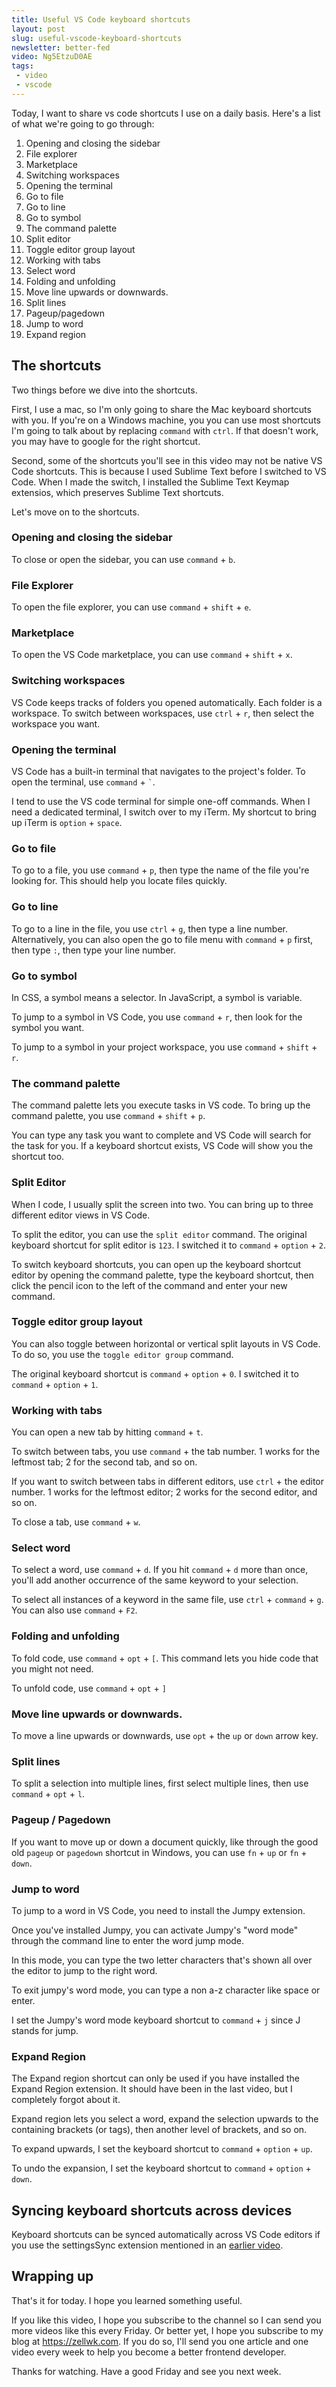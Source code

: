 ```yaml
---
title: Useful VS Code keyboard shortcuts
layout: post
slug: useful-vscode-keyboard-shortcuts
newsletter: better-fed
video: Ng5EtzuD0AE
tags:
 - video
 - vscode
---
```


Today, I want to share vs code shortcuts I use on a daily basis. Here's a list of what we're going to go through:

1. Opening and closing the sidebar
2. File explorer
3. Marketplace
4. Switching workspaces
5. Opening the terminal
6. Go to file
7. Go to line
8. Go to symbol
9. The command palette
10. Split editor
11. Toggle editor group layout
12. Working with tabs
13. Select word
14. Folding and unfolding
15. Move line upwards or downwards.
16. Split lines
17. Pageup/pagedown
18. Jump to word
19. Expand region

<!--more-->

## The shortcuts

Two things before we dive into the shortcuts.

First, I use a mac, so I'm only going to share the Mac keyboard shortcuts with you. If you're on a Windows machine, you you can use most shortcuts I'm going to talk about by replacing `command` with `ctrl`. If that doesn't work, you may have to google for the right shortcut.

Second, some of the shortcuts you'll see in this video may not be native VS Code shortcuts. This is because I used Sublime Text before I switched to VS Code. When I made the switch, I installed the Sublime Text Keymap extensios, which preserves Sublime Text shortcuts.

Let's move on to the shortcuts.

### Opening and closing the sidebar

To close or open the sidebar, you can use `command` + `b`.

### File Explorer

To open the file explorer, you can use `command` + `shift` + `e`.

### Marketplace

To open the VS Code marketplace, you can use `command` + `shift` + `x`.

### Switching workspaces

VS Code keeps tracks of folders you opened automatically. Each folder is a workspace. To switch between workspaces, use `ctrl` + `r`, then select the workspace you want.

### Opening the terminal

VS Code has a built-in terminal that navigates to the project's folder. To open the terminal, use `command` + <code>`</code>.

I tend to use the VS code terminal for simple one-off commands. When I need a dedicated terminal, I switch over to my iTerm. My shortcut to bring up iTerm is `option` + `space`.

### Go to file

To go to a file, you use `command` + `p`, then type the name of the file you're looking for. This should help you locate files quickly.

### Go to line

To go to a line in the file, you use `ctrl` + `g`, then type a line number. Alternatively, you can also open the go to file menu with `command` + `p` first, then type `:`, then type your line number.

### Go to symbol

In CSS, a symbol means a selector. In JavaScript, a symbol is variable.

To jump to a symbol in VS Code, you use `command` + `r`, then look for the symbol you want.

To jump to a symbol in your project workspace, you use `command` + `shift` + `r`.

### The command palette

The command palette lets you execute tasks in VS code. To bring up the command palette, you use `command` + `shift` + `p`.

You can type any task you want to complete and VS Code will search for the task for you. If a keyboard shortcut exists, VS Code will show you the shortcut too.

### Split Editor

When I code, I usually split the screen into two. You can bring up to three different editor views in VS Code.

To split the editor, you can use the `split editor` command. The original keyboard shortcut for split editor is `123`. I switched it to `command` + `option` + `2`.

To switch keyboard shortcuts, you can open up the keyboard shortcut editor by opening the command palette, type the keyboard shortcut, then click the pencil icon to the left of the command and enter your new command.

### Toggle editor group layout

You can also toggle between horizontal or vertical split layouts in VS Code. To do so, you use the `toggle editor group` command.

The original keyboard shortcut is `command` + `option` + `0`. I switched it to `command` + `option` + `1`.

### Working with tabs

You can open a new tab by hitting `command` + `t`.

To switch between tabs, you use `command` + the tab number. 1 works for the leftmost tab; 2 for the second tab, and so on.

If you want to switch between tabs in different editors, use `ctrl` + the editor number. 1 works for the leftmost editor; 2 works for the second editor, and so on.

To close a tab, use `command` + `w`.

### Select word

To select a word, use `command` + `d`. If you hit `command` + `d` more than once, you'll add another occurrence of the same keyword to your selection.

To select all instances of a keyword in the same file, use `ctrl` + `command` + `g`. You can also use `command` + `F2`.

### Folding and unfolding

To fold code, use `command` + `opt` + `[`. This command lets you hide code that you might not need.

To unfold code, use `command` + `opt` + `]`

### Move line upwards or downwards.

To move a line upwards or downwards, use `opt` + the `up` or `down` arrow key.

### Split lines

To split a selection into multiple lines, first select multiple lines, then use `command` + `opt` + `l`.

### Pageup / Pagedown

If you want to move up or down a document quickly, like through the good old `pageup` or `pagedown` shortcut in Windows, you can use `fn` + `up` or `fn` + `down`.

### Jump to word

To jump to a word in VS Code, you need to install the Jumpy extension.

Once you've installed Jumpy, you can activate Jumpy's "word mode" through the command line to enter the word jump mode.

In this mode, you can type the two letter characters that's shown all over the editor to jump to the right word.

To exit jumpy's word mode, you can type a non a-z character like space or enter.

I set the Jumpy's word mode keyboard shortcut to `command` + `j` since J stands for jump.

### Expand Region

The Expand region shortcut can only be used if you have installed the Expand Region extension. It should have been in the last video, but I completely forgot about it.

Expand region lets you select a word, expand the selection upwards to the containing brackets (or tags), then another level of brackets, and so on.

To expand upwards, I set the keyboard shortcut to `command` + `option` + `up`.

To undo the expansion, I set the keyboard shortcut to `command` + `option` + `down`.

## Syncing keyboard shortcuts across devices

Keyboard shortcuts can be synced automatically across VS Code editors if you use the settingsSync extension mentioned in an [earlier video](/blog/vscode-3).

## Wrapping up

That's it for today. I hope you learned something useful.

If you like this video, I hope you subscribe to the channel so I can send you more videos like this every Friday. Or better yet, I hope you subscribe to my blog at https://zellwk.com. If you do so, I'll send you one article and one video every week to help you become a better frontend developer.

Thanks for watching. Have a good Friday and see you next week.
